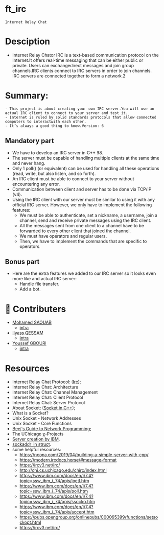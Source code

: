 # ft_irc
	Internet Relay Chat

# Desciption

 - Internet Relay Chator IRC is a text-based communication protocol on the Internet.It offers real-time messaging that can be either public or private. Users can exchangedirect messages and join group channels.IRC clients connect to IRC servers in order to join channels. IRC servers are connected together to form a network.2

# Summary:
	- This project is about creating your own IRC server.You will use an actual IRC client to connect to your server and test it.
	- Internet is ruled by solid standards protocols that allow connected computers to interactwith each other.
	- It’s always a good thing to know.Version: 6

## Mandatory part
 - We have to develop an IRC server in C++ 98.
 - The server must be capable of handling multiple clients at the same time and never hang.
 - Only 1 poll() (or equivalent) can be used for handling all these operations (read, write, but also listen, and so forth).
 - An IRC client must be able to connect to your server without encountering any error.
 - Communication between client and server has to be done via TCP/IP (v4).
 - Using the IRC client with our server must be similar to using it with any official IRC server. However, we only have to implement the following features:
	-	We must be able to authenticate, set a nickname, a username, join a channel, send and receive private messages using the IRC client.
	- All the messages sent from one client to a channel have to be forwarded to every other client that joined the channel.
	- We must have operators and regular users.
	- Then, we have to implement the commands that are specific to operators.

## Bonus part

 - Here are the extra features we added to our IRC server so it looks even more like and actual IRC server:
	- Handle file transfer.
	- Add a bot.

# 💪 Contributers

- [Mohamed SAOUAB](https://github.com/msaouab)
	- [intra](https://profile.intra.42.fr/users/msaouab)
- [Ilyass QESSAM](https://github.com/iqessam)
	- [intra](https://profile.intra.42.fr/users/iqessam)
- [Youssef GBOURI](https://github.com/ygbouri)
	- [intra](https://profile.intra.42.fr/users/ygbouri)
	
# Resources
 - Internet Relay Chat Protocol: ([Irc](https://www.rfc-editor.org/rfc/rfc1459));
 - Internet Relay Chat: Architecture
 - Internet Relay Chat: Channel Management
 - Internet Relay Chat: Client Protocol
 - Internet Relay Chat: Server Protocol
 - About Socket: ([Socket in C++](https://www.geeksforgeeks.org/socket-programming-cc/));
 - What is a Socket?
 - Unix Socket - Network Addresses
 - Unix Socket - Core Functions
 - [Beej's Guide to Network Programming](https://beej.us/guide/bgnet/html/#intro);
 - The UChicago χ-Projects
 - [Server creation by IBM](https://www.ibm.com/docs/en/i/7.4?topic=designs-using-poll-instead-select).
 - [sockaddr_in struct](https://www.gta.ufrj.br/ensino/eel878/sockets/sockaddr_inman.html).
 - some helpful resources:
 	- https://ncona.com/2019/04/building-a-simple-server-with-cpp/
	- https://modern.ircdocs.horse/#message-format
	- https://ircv3.net/irc/
	- http://chi.cs.uchicago.edu/chirc/index.html
	- https://www.ibm.com/docs/en/i/7.4?topic=ssw_ibm_i_74/apis/ioctl.htm
	- https://www.ibm.com/docs/en/i/7.4?topic=ssw_ibm_i_74/apis/poll.htm
	- https://www.ibm.com/docs/en/i/7.4?topic=ssw_ibm_i_74/apis/ssocko.htm
	- https://www.ibm.com/docs/en/i/7.4?topic=ssw_ibm_i_74/apis/accept.htm
	- https://pubs.opengroup.org/onlinepubs/000095399/functions/setsockopt.html
	- https://ircv3.net/irc/